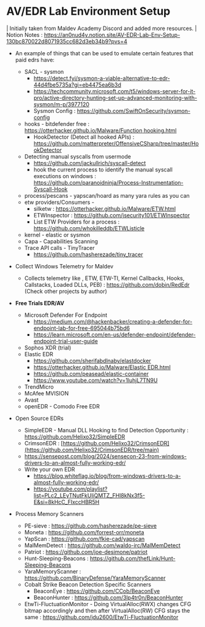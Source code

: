 # AV/EDR Lab Environment Setup
| Initially taken from Maldev Academy Discord and added more resources.
| Notion Notes : https://an0nud4y.notion.site/AV-EDR-Lab-Env-Setup-130bc870022d8071935cc682d3eb34b9?pvs=4


- An example of things that can be used to emulate certain features that paid edrs have:
    - SACL - sysmon
        - https://detect.fyi/sysmon-a-viable-alternative-to-edr-44d4fbe5735a?gi=eb4475ea6b3d
        - https://techcommunity.microsoft.com/t5/windows-server-for-it-pro/active-directory-hunting-set-up-advanced-monitoring-with-sysmon/m-p/3977120
        - Sysmon Config : https://github.com/SwiftOnSecurity/sysmon-config
    - hooks - bitdefender free : [https://otterhacker.github.io/Malware/Function hooking.html](https://otterhacker.github.io/Malware/Function%20hooking.html)
        - HookDetector (Detect all hooked APIs) : https://github.com/matterpreter/OffensiveCSharp/tree/master/HookDetector
    - Detecting manual syscalls from usermode
        - https://github.com/jackullrich/syscall-detect
        - hook the current process to identify the manual syscall executions on windows : https://github.com/paranoidninja/Process-Instrumentation-Syscall-Hook
    - process/pescans - yapscan/hoard as many yara rules as you can
    - etw  providers/Consumers -
        - silketw : https://otterhacker.github.io/Malware/ETW.html
        - ETWInspector : https://github.com/jsecurity101/ETWInspector
        - List ETW Providers for a process : https://github.com/whokilleddb/ETWListicle
    - kernel - elastic or sysmon
    - Capa - Capabilities Scanning
    - Trace API calls - TinyTracer
        - https://github.com/hasherezade/tiny_tracer
- Collect Windows Telemetry for Maldev
    - Collects telemetry like , ETW, ETW-TI, Kernel Callbacks, Hooks, Callstacks, Loaded DLLs, PEB) : https://github.com/dobin/RedEdr (Check other projects by author)
- **Free Trials EDR/AV**
    - Microsoft Defender For Endpoint
        - https://medium.com/@hackenbacker/creating-a-defender-for-endpoint-lab-for-free-695044b75bd6
        - https://learn.microsoft.com/en-us/defender-endpoint/defender-endpoint-trial-user-guide
    - Sophos XDR (trial)
    - Elastic EDR
        - https://github.com/sherifabdlnaby/elastdocker
        - [https://otterhacker.github.io/Malware/Elastic EDR.html](https://otterhacker.github.io/Malware/Elastic%20EDR.html)
        - https://github.com/peasead/elastic-container
        - https://www.youtube.com/watch?v=1luhjL7TN9U
    - TrendMicro
    - McAfee MVISION
    - Avast
    - openEDR - Comodo Free EDR
- Open Source EDRs
    - SimpleEDR - Manual DLL Hooking to find Detection Opportunity : https://github.com/Helixo32/SimpleEDR
    - CrimsonEDR : [https://github.com/Helixo32/CrimsonEDR](https://github.com/Helixo32/CrimsonEDR/tree/main)
    - https://sensepost.com/blog/2024/sensecon-23-from-windows-drivers-to-an-almost-fully-working-edr/
    - Write your own EDR
        - https://blog.whiteflag.io/blog/from-windows-drivers-to-a-almost-fully-working-edr/
        - https://youtube.com/playlist?list=PLc2_LEyTNutFkUliQMTZ_FHl8kNx3f5-E&si=8kHcC_FIxccHBR5H

- Process Memory Scanners
    - PE-sieve : https://github.com/hasherezade/pe-sieve
    - Moneta : https://github.com/forrest-orr/moneta
    - YapScan : https://github.com/fkie-cad/yapscan
    - MalMemDetect : https://github.com/waldo-irc/MalMemDetect
    - Patriot : https://github.com/joe-desimone/patriot
    - Hunt-Sleeping-Beacons : https://github.com/thefLink/Hunt-Sleeping-Beacons
    - YaraMemoryScanner : https://github.com/BinaryDefense/YaraMemoryScanner
    - Cobalt Strike Beacon Detection Specific Scanners
        - BeaconEye : https://github.com/CCob/BeaconEye
        - BeaconHunter : https://github.com/3lp4tr0n/BeaconHunter
    - EtwTi-FluctuationMonitor - Doing VirtualAlloc(RWX) changes CFG bitmap accordingly and then after VirtualAlloc(RW) CFG stays the same :  https://github.com/jdu2600/EtwTi-FluctuationMonitor
